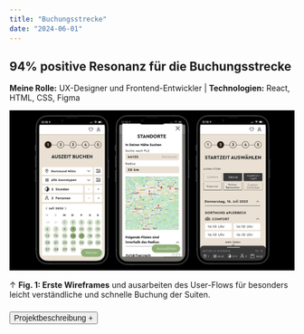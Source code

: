 ```yaml
---
title: "Buchungsstrecke"
date: "2024-06-01"
---
```


## 94% positive Resonanz für die Buchungsstrecke

<p style="font-size: var(--fs-sm); line-height: var(--lh-base); color: var(--col-gray)"><strong>Meine Rolle:</strong> UX-Designer und Frontend-Entwickler |
<strong>Technologien:</strong> React, HTML, CSS, Figma</p>

![Wireframes für den User-Flow der Buchungsstrecke](../images/Buchungsstrecke_Wireframe.webp)

<p style="font-size: var(--fs-sm)">&#8593; <strong>Fig. 1: Erste Wireframes</strong> und ausarbeiten des User-Flows für besonders leicht verständliche und schnelle Buchung der Suiten.</p>

<div class="description-button" style="padding-top: 0.5rem; border-top: 1px solid var(--col-lightgray)">
    <button style="font-size: var(--fs-sm); color: var(--col-darkgray); font-weight: var(--fw-bold);">Projektbeschreibung +</button>
</div>

<div class="project-description" style="padding-bottom: 0.5rem; height: 0; overflow: hidden; transition: height 1s ease; interpolate-size: allow-keywords; border-bottom: 1px solid var(--col-lightgray)">

#### Herausforderung

Die alte Buchungsstrecke war unübersichtlich und langsam. Die Kunden haben sich oft beschwert, dass sie nicht schnell genug die gewünschte Suite buchen konnten da sie den Buchungsprozess häufig bei einer Änderung immer wieder neu durchlaufen mussten. Die Herausforderung war es, eine Buchungsstrecke zu entwickeln, die einfach und schnell zu bedienen ist und die Kunden zufriedenstellt, mit der Möglichkeit, die Buchung jederzeit zu ändern.

#### User-Research

- xxx
- xxxx
- xxxx
- xxxx

#### Umsetzung

1. **Informationsarchitektur** und **Wireframing** auf Basis der Recherche wurde anschließend ausgearbeitet (Fig. x).
2. **Übergabe** der ersten Wireframes an die Grafikabteilung, um die **Gestaltung** der Buchungsstrecke zu optimieren.
3. Das Frontend der Buchungsstrecke programmierte ich in **React, HTML** und **CSS.**
4. **Pagespeed-Optimierung** wurden ausgeführt, damit die Buchungsstrecke schnell lädt.

#### Test und Validierung

- Die Buchungsstrecke wurde seiten- und komponentenweise mit **Heuristic Markup** und dem **5-Sekunden-Test** immer wieder iterativ überprüft und optimiert.
- Die Buchungsstrecke wurde mit **Usability-Tests** durch die Kunden direkt und durch internes Expertenwissen validiert.

#### Ergebnis

#### Learnings

- Nur mit **A/B-Tests** und Kundenfeedback kann man sich sicher sein, dass die Buchungsstrecke als einfach und schnell empfunden wird, ausschließlich **auf internes Wissen zu vertrauen reicht nicht aus.**
- **Kundenfeedback**, das auf zuvor geschenkter kostenloser Saunazeit basiert, ist **nicht immer aussagekräftig,** da die Kunden sich vermutlich nicht trauen, negative Kritik zu äußern.
- **Abteillungsübergreifende Teamarbeit** ist extrem wichtig, da man so zu richtig guten Ergebnissen kommt und nichts Wichtiges übersieht.<br/><br/>

![xxx](../images/xxx.webp)

<p style="font-size: var(--fs-sm)">&#8593; Erste Wireframes und ausarbeiten des User-Flows für besonders leicht verständliche und schnelle Buchung der Suiten.</p>

</div>
